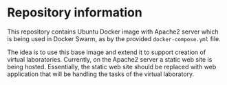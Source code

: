 # Repository information

This repository contains Ubuntu Docker image with Apache2 server which is being used in Docker Swarm, as by the provided `docker-compose.yml` file.

The idea is to use this base image and extend it to support creation of virtual laboratories. Currently, on the Apache2 server a static web site is being hosted. Essentially, the static web site should be replaced with web application that will be handling the tasks of the virtual laboratory.